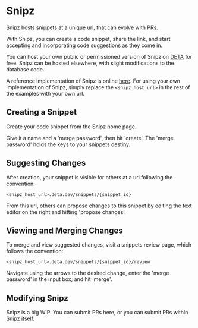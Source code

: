 # Snipz

Snipz hosts snippets at a unique url, that can evolve with PRs.

With Snipz, you can create a code snippet, share the link, and start accepting and incorporating code suggestions as they come in.

You can host your own public or permissioned version of Snipz on [DETA](https://deta.sh/) for free. Snipz can be hosted elsewhere, with slight modifications to the database code.

A reference implementation of Snipz is online [here](https://cclwqvx4995d.deta.dev/). For using your own implementation of Snipz, simply replace the `<snipz_host_url>` in the rest of the examples with your own url.

## Creating a Snippet

Create your code snippet from the Snipz home page.

Give it a name and a 'merge password', then hit 'create'. The 'merge password' holds the keys to your snippets destiny.

## Suggesting Changes

After creation, your snippet is visible for others at a url following the convention:

`<snipz_host_url>.deta.dev/snippets/{snippet_id}`

From this url, others can propose changes to this snippet by editing the text editor on the right and hitting 'propose changes'.

## Viewing and Merging Changes

To merge and view suggested changes, visit a snippets review page, which follows the convention:

`<snipz_host_url>.deta.dev/snippets/{snippet_id}/review`


Navigate using the arrows to the desired change, enter the 'merge password' in the input box, and hit 'merge'.

## Modifying Snipz

Snipz is a big WIP. You can submit PRs here, or you can submit PRs within [Snipz itself](https://cclwqvx4995d.deta.dev/snippets/fptk-6045).